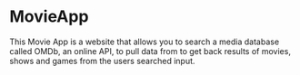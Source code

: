 # MovieApp
This Movie App is a website that allows you to search a media database called OMDb, an online API, to pull data from to get back results of movies, shows and games from the users searched input.
